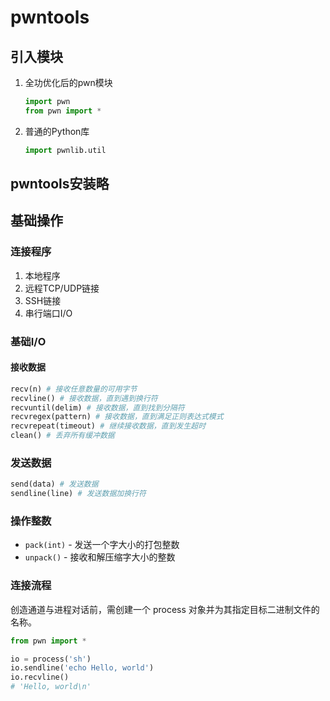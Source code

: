 # pwntools

## 引入模块

1. 全功优化后的pwn模块

    ```python
    import pwn
    from pwn import *
    ```

2. 普通的Python库

    ```python
    import pwnlib.util
    ```

## pwntools安装略

## 基础操作

### 连接程序

1. 本地程序
2. 远程TCP/UDP链接
3. SSH链接
4. 串行端口I/O

### 基础I/O

#### 接收数据

``` python
recv(n) # 接收任意数量的可用字节
recvline() # 接收数据，直到遇到换行符
recvuntil(delim) # 接收数据，直到找到分隔符
recvregex(pattern) # 接收数据，直到满足正则表达式模式
recvrepeat(timeout) # 继续接收数据，直到发生超时
clean() # 丢弃所有缓冲数据
```

### 发送数据

```python
send(data) # 发送数据
sendline(line) # 发送数据加换行符
```
<!-- NOTE 没看懂这个  -->
### 操作整数

+ `pack(int)` - 发送一个字大小的打包整数
+ `unpack()` - 接收和解压缩字大小的整数

### 连接流程

创造通道与进程对话前，需创建一个 process 对象并为其指定目标二进制文件的名称。

```python
from pwn import *

io = process('sh')
io.sendline('echo Hello, world')
io.recvline()
# 'Hello, world\n'
```

<link rel="stylesheet" href="../../../../css/CTF/custom.css">
